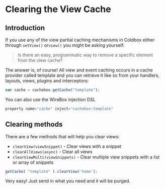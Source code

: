 # Clearing the View Cache

## Introduction

If you use any of the view partial caching mechanisms in Coldbox either through `setView()` or`view()` you might be asking yourself:

> Is there an easy, programmatic way to remove a specific element from the view cache?

The answer is, of course! All view and event caching occurs in a cache provider called template and you can retrieve it like so from your handlers, layouts, views, plugins and interceptors:

```javascript
var cache = cachebox.getCache("template");
```

You can also use the WireBox injection DSL

```javascript
property name="cache" inject="cachebox:template"
```

## Clearing methods

There are a few methods that will help you clear views:

* `clearView(viewSnippet)` - Clear views with a snippet
* `clearAllViews(async)` - Clear all views
* `clearViewMulti(viewSnippets)` - Clear multiple view snippets with a list or array of snippets

```javascript
getCache( "template" ).clearView('home');
```

Very easy! Just send in what you need and it will be purged.
